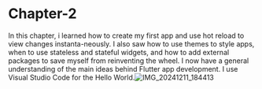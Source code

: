 # Chapter-2
In this chapter, i learned how to create my first app and use hot reload to view changes instanta-neously. I also saw how to use themes to style apps, when to use stateless and stateful widgets, and how to add external packages to save myself from reinventing the wheel. I now have a general 
understanding of the main ideas behind Flutter app development.
I use Visual Studio Code for the Hello World.![IMG_20241211_184413](https://github.com/user-attachments/assets/8a804c7a-93cc-44ab-a1c3-f2fc7f401c21)
